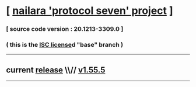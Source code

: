 
# [ [nailara 'protocol seven' project](http://src.nailara.net/) ]

### [ source code version : 20.1213-3309.0 ]

### ( this is the [ISC license](license)d "base" branch )
---
## current [release](https://github.com/anotherlink/nailara/releases) \\\\// [v1.55.5](https://github.com/anotherlink/nailara/releases/tag/v1.55.5)
---
